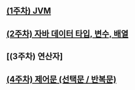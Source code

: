
## [(1주차) JVM](https://github.com/G-ONL/Java/wiki/%231-JVM)
## [(2주차) 자바 데이터 타입, 변수, 배열](https://github.com/G-ONL/Java/wiki/%232-%EC%9E%90%EB%B0%94-%EB%8D%B0%EC%9D%B4%ED%84%B0-%ED%83%80%EC%9E%85,-%EB%B3%80%EC%88%98-%EA%B7%B8%EB%A6%AC%EA%B3%A0-%EB%B0%B0%EC%97%B4)
## [(3주차) 연산자]
## [(4주차) 제어문 (선택문 / 반복문)](https://github.com/G-ONL/Java/wiki/%234-%EC%A0%9C%EC%96%B4%EB%AC%B8(%EC%84%A0%ED%83%9D%EB%AC%B8---%EB%B0%98%EB%B3%B5%EB%AC%B8))
